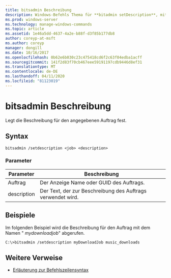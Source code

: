 ```yaml
---
title: bitsadmin Beschreibung
description: Windows-Befehls Thema für **bitadmin setDescription**, mit dem die Beschreibung des angegebenen Auftrags festgelegt wird.
ms.prod: windows-server
ms.technology: manage-windows-commands
ms.topic: article
ms.assetid: 1e46a5dd-4637-4a2e-b88f-d3f85b177db8
author: coreyp-at-msft
ms.author: coreyp
manager: dongill
ms.date: 10/16/2017
ms.openlocfilehash: 0b62e6b030c23c475418cd6f2c63f04edba1acff
ms.sourcegitcommit: 141f2d83f70cb467eee59191197cdb9446d8ef31
ms.translationtype: MT
ms.contentlocale: de-DE
ms.lasthandoff: 04/11/2020
ms.locfileid: "81123019"
---
```

# <a name="bitsadmin-setdescription"></a>bitsadmin Beschreibung

Legt die Beschreibung für den angegebenen Auftrag fest.

## <a name="syntax"></a>Syntax

```
bitsadmin /setdescription <job> <description>
```

### <a name="parameters"></a>Parameter

| Parameter | Beschreibung |
| --------- | ----------- |
| Auftrag | Der Anzeige Name oder GUID des Auftrags. |
| description | Der Text, der zur Beschreibung des Auftrags verwendet wird. |

## <a name="examples"></a>Beispiele

Im folgenden Beispiel wird die Beschreibung für den Auftrag mit dem Namen " *mydownloadjob*" abgerufen.

```
C:\>bitsadmin /setdescription myDownloadJob music_downloads
```

## <a name="additional-references"></a>Weitere Verweise

- [Erläuterung zur Befehlszeilensyntax](command-line-syntax-key.md)